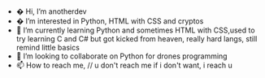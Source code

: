 - � Hi, I’m anotherdev
- � I’m interested in Python, HTML with CSS and cryptos
- 🌱 I’m currently learning Python and sometimes HTML with CSS,used to try learning C and C# but got kicked from heaven, really hard langs, still remind little basics
- 💞️ I’m looking to collaborate on Python for drones programming
- 📫 How to reach me,    // u don't reach me if i don't want, i reach u

<!---
justanotherdev is a ✨ special ✨ repository because its `README.md` (this file) appears on your GitHub profile.
You can click the Preview link to take a look at your changes.
--->
